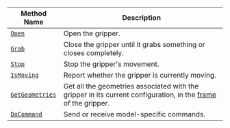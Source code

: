 <!-- prettier-ignore -->
Method Name | Description
----------- | -----------
[`Open`](/components/gripper/#open) | Open the gripper.
[`Grab`](/components/gripper/#grab) | Close the gripper until it grabs something or closes completely.
[`Stop`](/components/gripper/#stop) | Stop the gripper's movement.
[`IsMoving`](/components/gripper/#ismoving) | Report whether the gripper is currently moving.
[`GetGeometries`](/components/gripper/#getgeometries) | Get all the geometries associated with the gripper in its current configuration, in the [frame](/services/frame-system/) of the gripper.
[`DoCommand`](/components/gripper/#docommand) | Send or receive model-specific commands.
